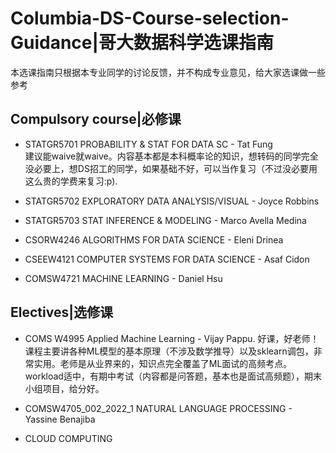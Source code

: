 # Columbia-DS-Course-selection-Guidance|哥大数据科学选课指南
本选课指南只根据本专业同学的讨论反馈，并不构成专业意见，给大家选课做一些参考


## Compulsory course|必修课

- STATGR5701 PROBABILITY & STAT FOR DATA SC - Tat Fung\
建议能waive就waive。内容基本都是本科概率论的知识，想转码的同学完全没必要上，想DS招工的同学，如果基础不好，可以当作复习（不过没必要用这么贵的学费来复习:p). 


- STATGR5702 EXPLORATORY DATA ANALYSIS/VISUAL - Joyce Robbins

- STATGR5703 STAT INFERENCE & MODELING - Marco Avella Medina

- CSORW4246	ALGORITHMS FOR DATA SCIENCE - Eleni Drinea

- CSEEW4121 COMPUTER SYSTEMS FOR DATA SCIENCE - Asaf Cidon

- COMSW4721	MACHINE LEARNING - Daniel Hsu

## Electives|选修课

- COMS W4995 Applied Machine Learning - Vijay Pappu. 
好课，好老师！课程主要讲各种ML模型的基本原理（不涉及数学推导）以及sklearn调包，非常实用。老师是从业界来的，知识点完全覆盖了ML面试的高频考点。workload适中，有期中考试（内容都是问答题，基本也是面试高频题），期末小组项目，给分好。

- COMSW4705_002_2022_1	NATURAL LANGUAGE PROCESSING - Yassine Benajiba


- CLOUD COMPUTING






